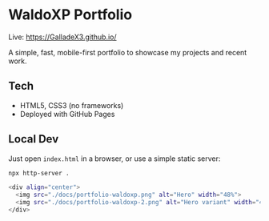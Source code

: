 # WaldoXP Portfolio

Live: https://GalladeX3.github.io/

A simple, fast, mobile-first portfolio to showcase my projects and recent work.

## Tech
- HTML5, CSS3 (no frameworks)
- Deployed with GitHub Pages

## Local Dev
Just open `index.html` in a browser, or use a simple static server:

```bash
npx http-server .

<div align="center">
  <img src="./docs/portfolio-waldoxp.png" alt="Hero" width="48%">
  <img src="./docs/portfolio-waldoxp-2.png" alt="Hero variant" width="48%">
</div>

